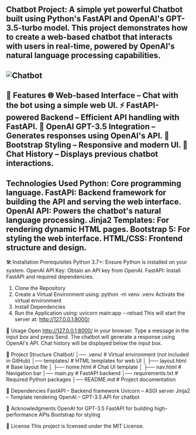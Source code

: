 Chatbot Project:
A simple yet powerful Chatbot built using Python's FastAPI and OpenAI's GPT-3.5-turbo model. This project demonstrates how to create a web-based chatbot that interacts with users in real-time, powered by OpenAI's natural language processing capabilities.
---------------------------------------------------------------------------------------
![Chatbot](https://github.com/user-attachments/assets/850f5251-06d4-421b-8fa7-13f5cc20dadd)
---------------------------------------------------------------------------------------
🚀 Features
🌐 Web-based Interface – Chat with the bot using a simple web UI.
⚡ FastAPI-powered Backend – Efficient API handling with FastAPI.
🤖 OpenAI GPT-3.5 Integration – Generates responses using OpenAI's API.
🎨 Bootstrap Styling – Responsive and modern UI.
💾 Chat History – Displays previous chatbot interactions.
---------------------------------------------------------------------------------------
Technologies Used
Python: Core programming language.
FastAPI: Backend framework for building the API and serving the web interface.
OpenAI API: Powers the chatbot's natural language processing.
Jinja2 Templates: For rendering dynamic HTML pages.
Bootstrap 5: For styling the web interface.
HTML/CSS: Frontend structure and design.
--------------------------------------------------------------------------------------
🛠️ Installation
Prerequisites
Python 3.7+: Ensure Python is installed on your system.
OpenAI API Key: Obtain an API key from OpenAI.
FastAPI: Install FastAPI and required dependencies.

1. Clone the Repository
2. Create a Virtual Environment
   using: python -m venv .venv
   Activate the virtual environment
3. Install Dependencies
4. Run the Application
   using: uvicorn main:app --reload
   This will start the server at: http://127.0.0.1:8000/

📌 Usage
Open http://127.0.0.1:8000/ in your browser.
Type a message in the input box and press Send.
The chatbot will generate a response using OpenAI's API.
Chat history will be displayed below the input box.

📂 Project Structure
Chatbot/
│── .venv/                   # Virtual environment (not included in GitHub)
│── templates/                # HTML templates for web UI
│   ├── layout.html           # Base layout file
│   ├── home.html             # Chat UI template
│   ├── nav.html              # Navigation bar
│── main.py                   # FastAPI backend
│── requirements.txt           # Required Python packages
│── README.md                 # Project documentation

📜 Dependencies
FastAPI – Backend framework
Uvicorn – ASGI server
Jinja2 – Template rendering
OpenAI – GPT-3.5 API for chatbot

🤝 Acknowledgments
OpenAI for GPT-3.5
FastAPI for building high-performance APIs
Bootstrap for styling

📜 License
This project is licensed under the MIT License.
